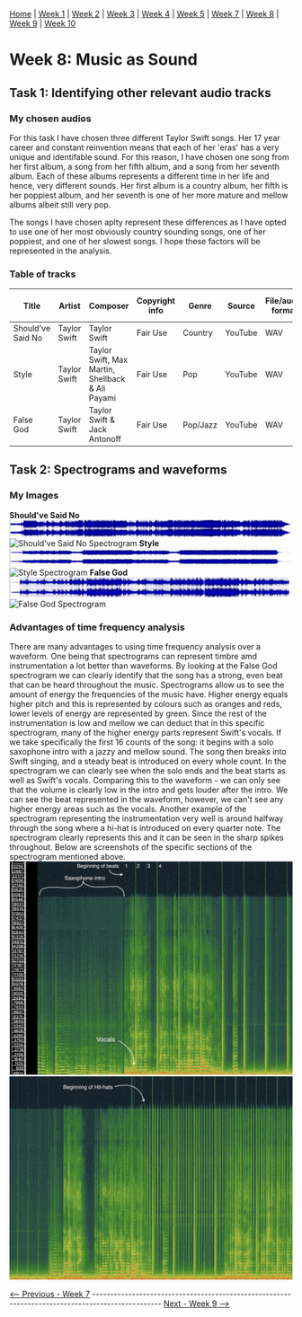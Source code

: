 [Home](README.md) | [Week 1](week1.md) | [Week 2](week2.md) | [Week 3](week3.md) | [Week 4](week4.md) | [Week 5](week5.md) | [Week 7](week7.md) | [Week 8](week8.md) | [Week 9](week9.md) | [Week 10](week10.md)

# Week 8: Music as Sound
## Task 1: Identifying other relevant audio tracks
### My chosen audios
For this task I have chosen three different Taylor Swift songs. Her 17 year career and constant reinvention means that each of her 'eras' has a very unique and identifable sound. For this reason, I have chosen one song from her first album, a song from her fifth album, and a song from her seventh album. Each of these albums represents a different time in her life and hence, very different sounds. Her first album is a country album, her fifth is her poppiest album, and her seventh is one of her more mature and mellow albums albeit still very pop. 

The songs I have chosen aplty represent these differences as I have opted to use one of her most obviously country sounding songs, one of her poppiest, and one of her slowest songs. I hope these factors will be represented in the analysis.

### Table of tracks

Title|Artist|Composer|Copyright info|Genre|Source|File/audio format|Number of channels|Sample rate|Bits per second|Duration
-----|------|--------|--------------|-----|------|-----------------|------------------|-----------|---------------|---------
Should've Said No|Taylor Swift|Taylor Swift|Fair Use|Country|YouTube|WAV|2 - Stereo|48 kHz|16|04:02
Style|Taylor Swift|Taylor Swift, Max Martin, Shellback & Ali Payami|Fair Use|Pop|YouTube|WAV|2 - Stereo|48 kHz|16|03:56
False God|Taylor Swift|Taylor Swift & Jack Antonoff|Fair Use|Pop/Jazz|YouTube|WAV|2 - Stereo|48 kHz|16|03:21

## Task 2: Spectrograms and waveforms
### My Images
**Should've Said No**
![Should've Said No Waveform](data/SSN_waveform.png)
![Should've Said No Spectrogram](data/SSN_spectrogram.png)
**Style**
![Style Waveform](data/S_waveform.png)
![Style Spectrogram](data/S_spectrogram.png)
**False God**
![False God Waveform](data/FG_waveform.png)
![False God Spectrogram](data/FG_spectrogram.png)
### Advantages of time frequency analysis
There are many advantages to using time frequency analysis over a waveform. One being that spectrograms can represent timbre amd instrumentation a lot better than waveforms. By looking at the False God spectrogram we can clearly identify that the song has a strong, even beat that can be heard throughout the music. Spectrograms allow us to see the amount of energy the frequencies of the music have. Higher energy equals higher pitch and this is represented by colours such as oranges and reds, lower levels of energy are represented by green. Since the rest of the instrumentation is low and mellow we can deduct that in this specific spectrogram, many of the higher energy parts represent Swift's vocals. If we take specifically the first 16 counts of the song: it begins with a solo saxophone intro with a jazzy and mellow sound. The song then breaks into Swift singing, and a steady beat is introduced on every whole count. In the spectrogram we can clearly see when the solo ends and the beat starts as well as Swift's vocals. Comparing this to the waveform - we can only see that the volume is clearly low in the intro and gets louder after the intro. We can see the beat represented in the waveform, however, we can't see any higher energy areas such as the vocals. Another example of the spectrogram representing the instrumentation very well is around halfway through the song where a hi-hat is introduced on every quarter note. The spectrogram clearly represents this and it can be seen in the sharp spikes throughout. Below are screenshots of the specific sections of the spectrogram mentioned above. 
![False God Introduction](data/FG_intro.png)
![False God HiHat](data/FG_hihat.png) 

[<-- Previous - Week 7](week7.md) ------------------------------------------------------------------------------------------------- [Next - Week 9 -->](week9.md)



